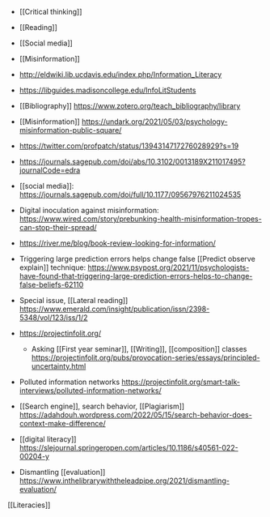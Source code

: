 - [[Critical thinking]]
- [[Reading]]
- [[Social media]]
- [[Misinformation]]

- http://eldwiki.lib.ucdavis.edu/index.php/Information_Literacy
- https://libguides.madisoncollege.edu/InfoLitStudents

- [[Bibliography]] https://www.zotero.org/teach_bibliography/library

- [[Misinformation]] https://undark.org/2021/05/03/psychology-misinformation-public-square/
- https://twitter.com/profpatch/status/1394314717276028929?s=19
- https://journals.sagepub.com/doi/abs/10.3102/0013189X211017495?journalCode=edra
- [[social media]]: https://journals.sagepub.com/doi/full/10.1177/09567976211024535

- Digital inoculation against misinformation: https://www.wired.com/story/prebunking-health-misinformation-tropes-can-stop-their-spread/

- https://river.me/blog/book-review-looking-for-information/

- Triggering large prediction errors helps change false [[Predict observe explain]] technique: https://www.psypost.org/2021/11/psychologists-have-found-that-triggering-large-prediction-errors-helps-to-change-false-beliefs-62110

- Special issue, [[Lateral reading]] https://www.emerald.com/insight/publication/issn/2398-5348/vol/123/iss/1/2

- https://projectinfolit.org/
	-  Asking [[First year seminar]], [[Writing]], [[composition]] classes https://projectinfolit.org/pubs/provocation-series/essays/principled-uncertainty.html

- Polluted information networks https://projectinfolit.org/smart-talk-interviews/polluted-information-networks/

- [[Search engine]], search behavior, [[Plagiarism]] https://adahdouh.wordpress.com/2022/05/15/search-behavior-does-context-make-difference/

- [[digital literacy]] https://slejournal.springeropen.com/articles/10.1186/s40561-022-00204-y

- Dismantling [[evaluation]] https://www.inthelibrarywiththeleadpipe.org/2021/dismantling-evaluation/

[[Literacies]]
